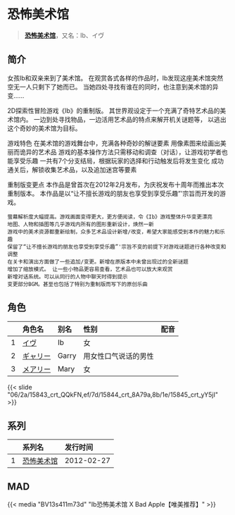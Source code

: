 # 恐怖美术馆


> <u>**[恐怖美术馆](https://bgm.tv/subject/39512)**</u>，又名：Ib、イヴ

## 简介

女孩Ib和双亲来到了美术馆。
在观赏各式各样的作品时，Ib发现这座美术馆突然空无一人只剩下了她而已。
当她四处寻找有谁在的同时，也注意到美术馆的异变……

2D探索性冒险游戏《Ib》的重制版。
其世界观设定于一个充满了奇特艺术品的美术馆内。
一边到处寻找物品，一边活用艺术品的特点来解开机关谜题等，
以逃出这个奇妙的美术馆为目标。

游戏特色
    在美术馆的游戏舞台中，充满各种奇妙的解谜要素
    用像素图来绘画出美丽而诡异的艺术品
    游戏的基本操作方法只需移动和调查（对话），让游戏初学者也能享受乐趣
    一共有7个分支结局，根据玩家的选择和行动触发后将发生变化
    成功通关后，解锁收集艺术品，以及追加迷宫等要素

重制版变更点
本作品是曾首次在2012年2月发布，为庆祝发布十周年而推出本次重制版本。
本作品是以“让不擅长游戏的朋友也享受到享受乐趣”'宗旨而开发的游戏。

    萤幕解析度大幅提高。游戏画面变得更大，更方便阅读，令《Ib》游戏整体升华变更漂亮
    地图、人物和插图等几乎游戏内所有的图形重新设计，焕然一新
    游戏中的美术资源都重新绘制，众多艺术品设计新增/改变，希望大家能感受到本作的魅力和乐趣
    保留了“让不擅长游戏的朋友也享受到享受乐趣”'宗旨不变的前提下对游戏谜题进行各种改变和调整
    在关卡和演出方面做了一些追加/变更。新增在原版本中未曾出现过的全新谜题
    增加了缩放模式。 让一些小物品更容易查看，艺术品也可以放大来观赏
    新增对话系统。可以从同行的人物中聊天时得到提示
    变更部分BGM。甚至也包括了特别为重制版而写下的原创乐曲



## 角色

|     |   角色名   |   别名  | 性别 |  配音  |
|:--- |:------  |:----      |:---  |:--   |
| 1 | [イヴ](https://bgm.tv/character/15843) | Ib | 女 |  |
| 2 | [ギャリー](https://bgm.tv/character/15844) | Garry | 用女性口气说话的男性 |  |
| 3 | [メアリー](https://bgm.tv/character/15845) | Mary | 女 |  |

{{< slide "06/2a/15843_crt_QQkFN,ef/7d/15844_crt_8A79a,8b/1e/15845_crt_yY5jI" >}}

## 系列

|     |   系列名   |   发行时间  |
|:---   |:------  |:----      |
| 1 | [恐怖美术馆](http://bgm.tv/subject/39512) | 2012-02-27 |


## MAD

{{< media "BV13s411m73d" "Ib恐怖美术馆 X Bad Apple【唯美推荐】" >}}


